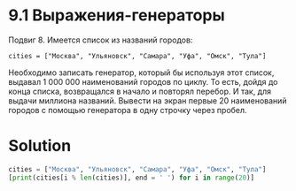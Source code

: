 # 9.1 Выражения-генераторы

Подвиг 8. Имеется список из названий городов:

```
cities = ["Москва", "Ульяновск", "Самара", "Уфа", "Омск", "Тула"]
```

Необходимо записать генератор, который бы используя этот список, выдавал 1 000 000 наименований городов по циклу. То
есть, дойдя до конца списка, возвращался в начало и повторял перебор. И так, для выдачи миллиона названий. Вывести на
экран первые 20 наименований городов с помощью генератора в одну строчку через пробел.

# Solution

```python
cities = ["Москва", "Ульяновск", "Самара", "Уфа", "Омск", "Тула"]
[print(cities[i % len(cities)], end = ' ') for i in range(20)]
```
